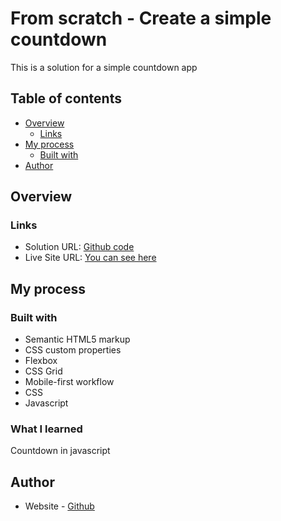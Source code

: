 # From scratch - Create a simple countdown

This is a solution for a simple countdown app

## Table of contents

- [Overview](#overview)
  - [Links](#links)
- [My process](#my-process)
  - [Built with](#built-with)
- [Author](#author)

## Overview

### Links

- Solution URL: [Github code](https://github.com/Stv-devl/Todo-list-)
- Live Site URL: [You can see here](https://stv-devl.github.io/Todo-list-/)

## My process

### Built with

- Semantic HTML5 markup
- CSS custom properties
- Flexbox
- CSS Grid
- Mobile-first workflow
- CSS
- Javascript

### What I learned

Countdown in javascript

## Author

- Website - [Github](https://github.com/Stv-devl)
